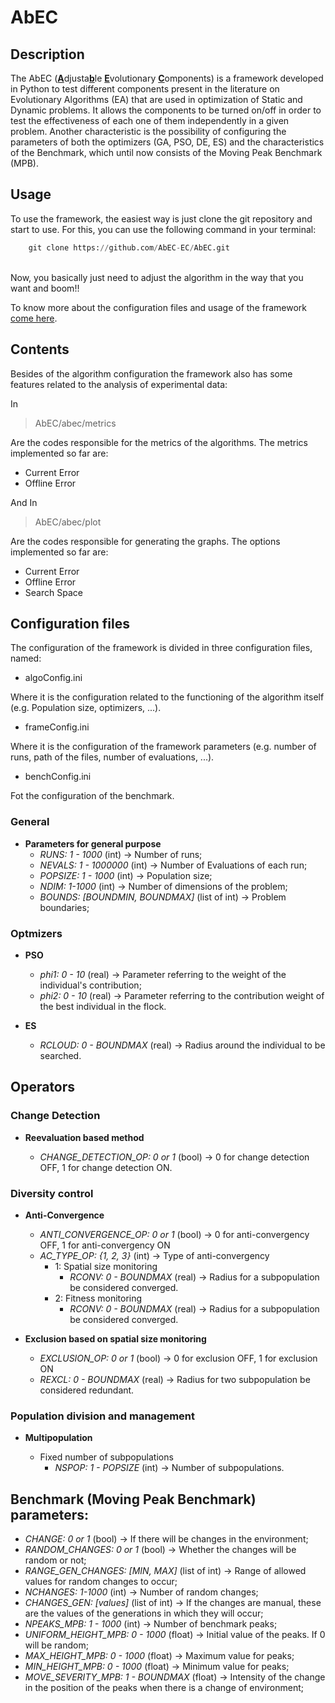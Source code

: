 # AbEC


## Description
The AbEC (<ins>**A**</ins>djusta<ins>**b**</ins>le <ins>**E**</ins>volutionary <ins>**C**</ins>omponents) is a framework developed in Python to test different 
components present in the literature on Evolutionary Algorithms (EA) that are 
used in optimization of Static and Dynamic problems. It allows the components to be turned 
on/off in order to test the effectiveness of each one of them independently in a given 
problem.
Another characteristic is the possibility of configuring the parameters of both the 
optimizers (GA, PSO, DE, ES) and the characteristics of the Benchmark, which until now consists 
of the Moving Peak Benchmark (MPB).

## Usage

To use the framework, the easiest way is just clone the git repository and start to use.
For this, you can use the following command in your terminal:
 
```python
    git clone https://github.com/AbEC-EC/AbEC.git
```

<br>
Now, you basically just need to adjust the algorithm in the way that you want and boom!!

<br>

To know more about the configuration files and usage of the framework [come here](https://google.com).

## Contents

Besides of the algorithm configuration the framework also has some features related to the analysis of experimental data:

In <br> 
> AbEC/abec/metrics

Are the codes responsible for the metrics of the algorithms. The metrics implemented so far are:

* Current Error
* Offline Error

And In <br>
> AbEC/abec/plot

Are the codes responsible for generating the graphs. The options implemented so far are:

* Current Error
* Offline Error
* Search Space

## Configuration files

The configuration of the framework is divided in three configuration files, named:

* algoConfig.ini

Where it is the configuration related to the functioning of the algorithm itself (e.g. Population size, optimizers, ...).

* frameConfig.ini

Where it is the configuration of the framework parameters (e.g. number of runs, path of the files, number of evaluations, ...).

* benchConfig.ini

Fot the configuration of the benchmark.


### General
- **Parameters for general purpose**
    - *RUNS: 1 - 1000* (int) -> Number of runs;
    - *NEVALS: 1 - 1000000* (int) -> Number of Evaluations of each run;
    - *POPSIZE: 1 - 1000* (int) -> Population size;
    - *NDIM: 1-1000* (int) -> Number of dimensions of the problem;
    - *BOUNDS: [BOUNDMIN, BOUNDMAX]* (list of int) -> Problem boundaries;

### Optmizers

- **PSO**
    - *phi1: 0 - 10* (real) -> Parameter referring to the weight of the individual's contribution;
    - *phi2: 0 - 10* (real) -> Parameter referring to the contribution weight of the best individual in the flock.

- **ES**
    - *RCLOUD: 0 - BOUNDMAX* (real) -> Radius around the individual to be searched.

## Operators

### Change Detection

- **Reevaluation based method**

    - *CHANGE_DETECTION_OP: 0 or 1* (bool) -> 0 for change detection OFF, 1 for change detection ON.


### Diversity control

- **Anti-Convergence**

    - *ANTI_CONVERGENCE_OP: 0 or 1* (bool) -> 0 for anti-convergency OFF, 1 for anti-convergency ON
    - *AC_TYPE_OP: {1, 2, 3}* (int) -> Type of anti-convergency
        - 1: Spatial size monitoring
            - *RCONV: 0 - BOUNDMAX* (real) -> Radius for a subpopulation be considered converged.
        - 2: Fitness monitoring
            - *RCONV: 0 - BOUNDMAX* (real) -> Radius for a subpopulation be considered converged.

- **Exclusion based on spatial size monitoring**

    - *EXCLUSION_OP: 0 or 1* (bool) -> 0 for exclusion OFF, 1 for exclusion ON
    - *REXCL: 0 - BOUNDMAX* (real) -> Radius for two subpopulation be considered redundant.

### Population division and management

- **Multipopulation**

    - Fixed number of subpopulations
        - *NSPOP: 1 - POPSIZE* (int) -> Number of subpopulations.

## Benchmark (Moving Peak Benchmark) parameters:

- *CHANGE: 0 or 1* (bool) -> If there will be changes in the environment;
- *RANDOM_CHANGES: 0 or 1* (bool) -> Whether the changes will be random or not;
- *RANGE_GEN_CHANGES: [MIN, MAX]* (list of int) -> Range of allowed values for random changes to occur;
- *NCHANGES: 1-1000* (int) -> Number of random changes;
- *CHANGES_GEN: [values]* (list of int) -> If the changes are manual, these are the values of the generations in which they will occur;
- *NPEAKS_MPB: 1 - 1000* (int) -> Number of benchmark peaks;
- *UNIFORM_HEIGHT_MPB: 0 - 1000* (float) -> Initial value of the peaks. If 0 will be random;
- *MAX_HEIGHT_MPB: 0 - 1000* (float) -> Maximum value for peaks;
- *MIN_HEIGHT_MPB: 0 - 1000* (float) -> Minimum value for peaks;
- *MOVE_SEVERITY_MPB: 1 - BOUNDMAX* (float) -> Intensity of the change in the position of the peaks when there is a change of environment;
